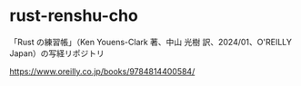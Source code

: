 # rust-renshu-cho

「Rust の練習帳」（Ken Youens-Clark 著、中山 光樹 訳、2024/01、O'REILLY Japan）の写経リポジトリ

https://www.oreilly.co.jp/books/9784814400584/
